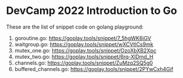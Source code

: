 # DevCamp 2022 Introduction to Go

These are the list of snippet code on golang playground:
1. goroutine.go: https://goplay.tools/snippet/7_5hgWK6iGV
2. waitgroup.go: https://goplay.tools/snippet/wXCVtlCs9mk
3. mutex_one.go: https://goplay.tools/snippet/OzoXbXB2Xpc
4. mutex_two.go: https://goplay.tools/snippet/6rq-XlDmd_H
5. channels.go: https://goplay.tools/snippet/ZuMzq2SQ5g0
6. buffered_channels.go: https://goplay.tools/snippet/2PYwCxh4Gif